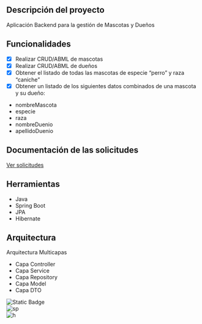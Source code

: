 ## Descripción del proyecto
Aplicación Backend para la gestión de Mascotas y Dueños

## Funcionalidades
- [x] Realizar CRUD/ABML de mascotas
- [x] Realizar CRUD/ABML de dueños
- [x] Obtener el listado de todas las mascotas de especie “perro” y raza “caniche”
- [x] Obtener un listado de los siguientes datos combinados de una mascota y su dueño:
* nombreMascota
* especie
* raza
* nombreDuenio
* apellidoDuenio

## Documentación de las solicitudes
[Ver solicitudes](https://documenter.getpostman.com/view/13576757/2sAXxMgtde)

## Herramientas
* Java
* Spring Boot
* JPA
* Hibernate

## Arquitectura
Arquitectura Multicapas
* Capa Controller
* Capa Service
* Capa Repository
* Capa Model
* Capa DTO


![Static Badge](https://img.shields.io/badge/java-white?style=for-the-badge&logo=openjdk&logoColor=white&labelColor=black)
</br>
![sp](https://img.shields.io/badge/SPRING%20BOOT-white?style=for-the-badge&logo=springboot&logoColor=white&labelColor=%236DB33F)
</br>
![h](https://img.shields.io/badge/HIBERNATE-white?style=for-the-badge&logo=hibernate&logoColor=white&labelColor=%23FF2E63)

